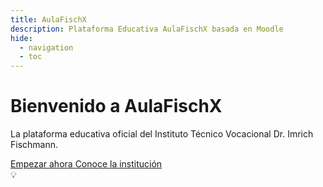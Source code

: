 ```yaml
---
title: AulaFischX
description: Plataforma Educativa AulaFischX basada en Moodle
hide:
  - navigation
  - toc
---
```


<div class="hero-section">
  <h1>Bienvenido a AulaFischX</h1>
  <p>La plataforma educativa oficial del Instituto Técnico Vocacional Dr. Imrich Fischmann.</p>
  
<div class="hero-buttons">
  <a href="#contenidos" class="md-button md-button--primary">
    Empezar ahora
  </a>
  <a href="registro_estudiantes/" class="md-button">
    Conoce la institución
  </a>
</div>

<div id="help-tour-button" class="help-off" title="¿Necesitas ayuda?">
  💡
</div>
